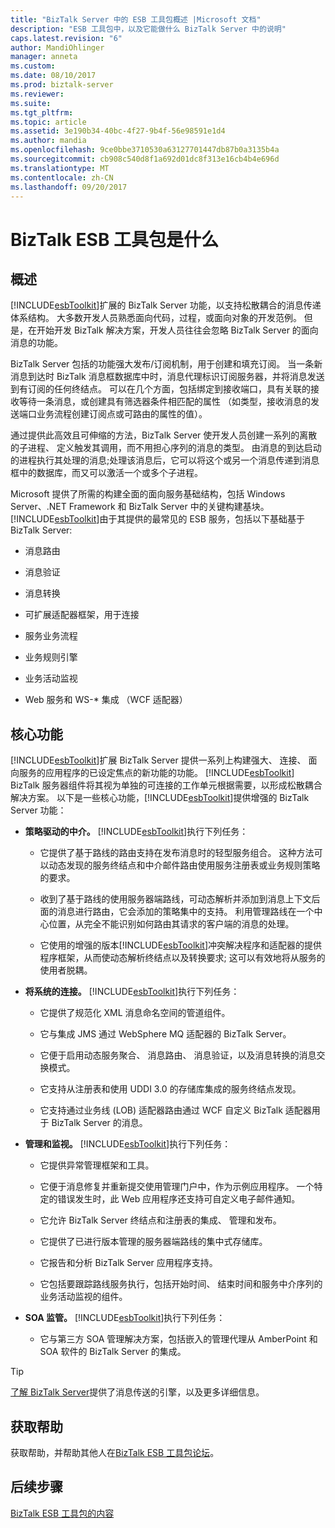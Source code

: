```yaml
---
title: "BizTalk Server 中的 ESB 工具包概述 |Microsoft 文档"
description: "ESB 工具包中，以及它能做什么 BizTalk Server 中的说明"
caps.latest.revision: "6"
author: MandiOhlinger
manager: anneta
ms.custom: 
ms.date: 08/10/2017
ms.prod: biztalk-server
ms.reviewer: 
ms.suite: 
ms.tgt_pltfrm: 
ms.topic: article
ms.assetid: 3e190b34-40bc-4f27-9b4f-56e98591e1d4
ms.author: mandia
ms.openlocfilehash: 9ce0bbe3710530a63127701447db87b0a3135b4a
ms.sourcegitcommit: cb908c540d8f1a692d01dc8f313e16cb4b4e696d
ms.translationtype: MT
ms.contentlocale: zh-CN
ms.lasthandoff: 09/20/2017
---
```

# <a name="what-is-the-biztalk-esb-toolkit"></a>BizTalk ESB 工具包是什么

## <a name="overview"></a>概述
[!INCLUDE[esbToolkit](../includes/esbtoolkit-md.md)]扩展的 BizTalk Server 功能，以支持松散耦合的消息传递体系结构。 大多数开发人员熟悉面向代码，过程，或面向对象的开发范例。 但是，在开始开发 BizTalk 解决方案，开发人员往往会忽略 BizTalk Server 的面向消息的功能。  
  
 BizTalk Server 包括的功能强大发布/订阅机制，用于创建和填充订阅。 当一条新消息到达时 BizTalk 消息框数据库中时，消息代理标识订阅服务器，并将消息发送到有订阅的任何终结点。 可以在几个方面，包括绑定到接收端口，具有关联的接收等待一条消息，或创建具有筛选器条件相匹配的属性 （如类型，接收消息的发送端口业务流程创建订阅点或可路由的属性的值）。  
  
 通过提供此高效且可伸缩的方法，BizTalk Server 使开发人员创建一系列的离散的子进程、 定义触发其调用，而不用担心序列的消息的类型。 由消息的到达启动的进程执行其处理的消息;处理该消息后，它可以将这个或另一个消息传递到消息框中的数据库，而又可以激活一个或多个子进程。  
  
 Microsoft 提供了所需的构建全面的面向服务基础结构，包括 Windows Server、.NET Framework 和 BizTalk Server 中的关键构建基块。 [!INCLUDE[esbToolkit](../includes/esbtoolkit-md.md)]由于其提供的最常见的 ESB 服务，包括以下基础基于 BizTalk Server:  
  
-   消息路由  
  
-   消息验证  
  
-   消息转换  
  
-   可扩展适配器框架，用于连接  
  
-   服务业务流程  
  
-   业务规则引擎  
  
-   业务活动监视  
  
-   Web 服务和 WS-* 集成 （WCF 适配器）  

## <a name="core-capabilities"></a>核心功能  
 [!INCLUDE[esbToolkit](../includes/esbtoolkit-md.md)]扩展 BizTalk Server 提供一系列上构建强大、 连接、 面向服务的应用程序的已设定焦点的新功能的功能。 [!INCLUDE[esbToolkit](../includes/esbtoolkit-md.md)] BizTalk 服务器组件将其视为单独的可连接的工作单元根据需要，以形成松散耦合解决方案。 以下是一些核心功能，[!INCLUDE[esbToolkit](../includes/esbtoolkit-md.md)]提供增强的 BizTalk Server 功能：  
  
-   **策略驱动的中介。** [!INCLUDE[esbToolkit](../includes/esbtoolkit-md.md)]执行下列任务：  
  
    -   它提供了基于路线的路由支持在发布消息时的轻型服务组合。 这种方法可以动态发现的服务终结点和中介邮件路由使用服务注册表或业务规则策略的要求。  
  
    -   收到了基于路线的使用服务器端路线，可动态解析并添加到消息上下文后面的消息进行路由，它会添加的策略集中的支持。 利用管理路线在一个中心位置，从完全不能识别如何路由其请求的客户端的消息的处理。  
  
    -   它使用的增强的版本[!INCLUDE[esbToolkit](../includes/esbtoolkit-md.md)]冲突解决程序和适配器的提供程序框架，从而使动态解析终结点以及转换要求; 这可以有效地将从服务的使用者脱耦。  
  
-   **将系统的连接。** [!INCLUDE[esbToolkit](../includes/esbtoolkit-md.md)]执行下列任务：  
  
    -   它提供了规范化 XML 消息命名空间的管道组件。  
  
    -   它与集成 JMS 通过 WebSphere MQ 适配器的 BizTalk Server。  
  
    -   它便于启用动态服务聚合、 消息路由、 消息验证，以及消息转换的消息交换模式。  
  
    -   它支持从注册表和使用 UDDI 3.0 的存储库集成的服务终结点发现。  
  
    -   它支持通过业务线 (LOB) 适配器路由通过 WCF 自定义 BizTalk 适配器用于 BizTalk Server 的消息。  
  
-   **管理和监视。** [!INCLUDE[esbToolkit](../includes/esbtoolkit-md.md)]执行下列任务：  
  
    -   它提供异常管理框架和工具。  
  
    -   它便于消息修复并重新提交使用管理门户中，作为示例应用程序。 一个特定的错误发生时，此 Web 应用程序还支持可自定义电子邮件通知。  
  
    -   它允许 BizTalk Server 终结点和注册表的集成、 管理和发布。  
  
    -   它提供了已进行版本管理的服务器端路线的集中式存储库。  
  
    -   它报告和分析 BizTalk Server 应用程序支持。  
  
    -   它包括要跟踪路线服务执行，包括开始时间、 结束时间和服务中介序列的业务活动监视的组件。  
  
-   **SOA 监管。** [!INCLUDE[esbToolkit](../includes/esbtoolkit-md.md)]执行下列任务：  
  
    -   它与第三方 SOA 管理解决方案，包括嵌入的管理代理从 AmberPoint 和 SOA 软件的 BizTalk Server 的集成。  

> [!TIP]
> [了解 BizTalk Server](../core/understanding-biztalk-server.md)提供了消息传送的引擎，以及更多详细信息。

## <a name="get-some-help"></a>获取帮助
获取帮助，并帮助其他人在[BizTalk ESB 工具包论坛](http://go.microsoft.com/fwlink/?LinkID=185951&clcid=0x409)。

## <a name="next-steps"></a>后续步骤
[BizTalk ESB 工具包的内容](contents-of-the-biztalk-esb-toolkit.md)  
